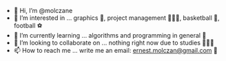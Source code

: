 - 👋 Hi, I’m @molczane
- 👀 I’m interested in ... graphics 👾, project management 👨🏻‍💻, basketball 🏀, football ⚽️
- 🌱 I’m currently learning ... algorithms and programming in general 🧠
- 💞️ I’m looking to collaborate on ... nothing right now due to studies 🧑🏻‍🏫
- 📫 How to reach me ... write me an email: ernest.molczan@gmail.com 📧

<!---
molczane/molczane is a ✨ special ✨ repository because its `README.md` (this file) appears on your GitHub profile.
You can click the Preview link to take a look at your changes.
--->
